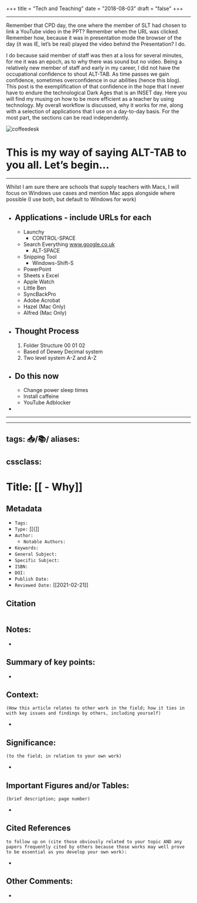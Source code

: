 +++
title = "Tech and Teaching"
date = "2018-08-03"
draft = "false"
+++

---
Remember that CPD day, the one where the member of SLT had chosen to link a YouTube video in the PPT? Remember when the URL was clicked. Remember how, because it was in presentation mode the browser of the day (it was IE, let’s be real) played the video behind the Presentation? I do.

I do because said member of staff was then at a loss for several minutes, for me it was an epoch, as to why there was sound but no video. Being a relatively new member of staff and early in my career, I did not have the occupational confidence to shout ALT-TAB. As time passes we gain confidence, sometimes overconfidence in our abilities (hence this blog). This post is the exemplification of that confidence in the hope that I never have to endure the technological Dark Ages that is an INSET day. Here you will find my musing on how to be more efficient as a teacher by using technology. My overall workflow is discussed, why it works for me, along with a selection of applications that I use on a day-to-day basis. For the most part, the sections can be read independently.

![coffeedesk](https://khongsao.github.io/blog/images/coffeedesk.jpeg)  

# This is my way of saying ALT-TAB to you all. Let’s begin…
---------------------------
Whilst I am sure there are schools that supply teachers with Macs, I will focus on Windows use cases and mention Mac apps alongside where possible (I use both, but default to Windows for work)

- ## Applications - include URLs for each
    - Launchy
        - CONTROL-SPACE
    - Search Everything
    www.google.co.uk
        - ALT-SPACE
    - Snipping Tool
        - Windows-Shift-S
    - PowerPoint
    - Sheets x Excel
    - Apple Watch
    - Little Ben
    - SyncBackPro
    - Adobe Acrobat
    - Hazel (Mac Only)
    - Alfred (Mac Only)

- ## Thought Process
    1. Folder Structure 00 01 02
    - Based of Dewey Decimal system
    2. Two level system A-Z and A-Z

- ## Do this now
    - Change power sleep times
    - Install caffeine
    - YouTube Adblocker
-
---


---
tags: 📥️/📚️/
aliases:
  -
cssclass:
---

# Title: [[    - Why]]

## Metadata

- `Tags:`
- `Type:` [[{]]
- `Author:`
	- `Notable Authors:`
- `Keywords:`
- `General Subject:`
- `Specific Subject:`
- `ISBN:`
- `DOI:`
- `Publish Date:`
- `Reviewed Date:` [[2021-02-21]]

## Citation

```latex

```

## Notes:

-

## Summary of key points:

-

## Context:
	(How this article relates to other work in the field; how it ties in with key issues and findings by others, including yourself)

-

## Significance:
	(to the field; in relation to your own work)

-

## Important Figures and/or Tables:
	(brief description; page number)

-

## Cited References
	to follow up on (cite those obviously related to your topic AND any papers frequently cited by others because those works may well prove to be essential as you develop your own work):

-

## Other Comments:

-
